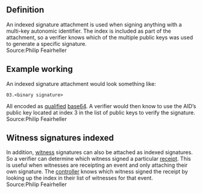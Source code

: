 ## Definition

An indexed signature attachment is used when signing anything with a multi-key autonomic identifier. The index is included as part of the attachment, so a verifier knows which of the multiple public keys was used to generate a specific signature.\
Source:Philip Feairheller

## Example working

An indexed signature attachment would look something like:

```
03.<binary signature>
```

All encoded as [qualified](qualified.md) [base64](base64.md). A verifier would then know to use the AID’s public key located at index 3 in the list of public keys to verify the signature.\
Source:Philip Feairheller

## Witness signatures indexed

In addition, [witness](witness.md) signatures can also be attached as indexed signatures. So a verifier can determine which witness signed a particular [receipt](receipt.md). This is useful when witnesses are receipting an event and only attaching their own signature. The [controller](controller.md) knows which witness signed the receipt by looking up the index in their list of witnesses for that event.\
Source:Philip Feairheller
